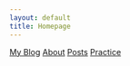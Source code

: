 ```yaml
---
layout: default
title: Homepage
---
```


[My Blog](https://windfiresteel.github.io/wfs-blog)
[About](http://windfiresteel.github.io/about)
[Posts](/posts)
[Practice](Practice.md)
